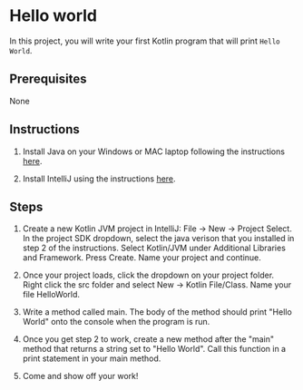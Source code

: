 # Hello world

In this project, you will write your first Kotlin program that will print `Hello World`.

## Prerequisites

None

## Instructions

1. Install Java on your Windows or MAC laptop following the instructions [here](https://www.oracle.com/technetwork/java/javase/downloads/index.html).

2. Install IntelliJ using the instructions [here](https://www.jetbrains.com/idea/download/#section=windows).

## Steps

1. Create a new Kotlin JVM project in IntelliJ:  File -> New -> Project Select. In the project SDK dropdown, select the java verison that you installed in step 2 of the instructions. Select Kotlin/JVM under Additional Libraries and Framework. Press Create. Name your project and continue.
   
2. Once your project loads, click the dropdown on your project folder. Right click the src folder and select 
   New -> Kotlin File/Class. Name your file HelloWorld.

3. Write a method called main. The body of the method should print "Hello World" onto the console when the program is run.

4. Once you get step 2 to work, create a new method after the "main" method that returns a string set to "Hello World". Call this function in a print statement in your main method. 

5. Come and show off your work!
   
